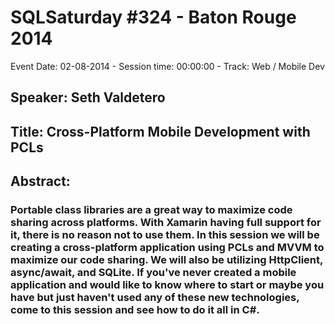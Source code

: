 # SQLSaturday #324 - Baton Rouge 2014
Event Date: 02-08-2014 - Session time: 00:00:00 - Track: Web / Mobile Dev
## Speaker: Seth Valdetero
## Title: Cross-Platform Mobile Development with PCLs
## Abstract:
### Portable class libraries are a great way to maximize code sharing across platforms. With Xamarin having full support for it, there is no reason not to use them. In this session we will be creating a cross-platform application using PCLs and MVVM to maximize our code sharing. We will also be utilizing HttpClient, async/await, and SQLite. If you've never created a mobile application and would like to know where to start or maybe you have but just haven't used any of these new technologies, come to this session and see how to do it all in C#.
